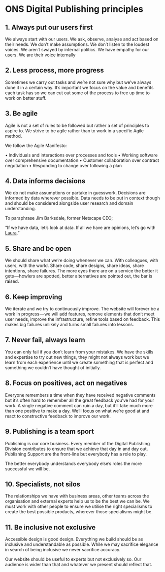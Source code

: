 # ONS Digital Publishing principles

## 1. Always put our users first
We always start with our users. We ask, observe, analyse and act based on their needs. We don’t make assumptions. We don’t listen to the loudest voices. We aren’t swayed by internal politics.
We have empathy for our users. We are their voice internally

## 2. Less process, more progress
Sometimes we carry out tasks and we’re not sure why but we’ve always done it in a certain way. It’s important we focus on the value and benefits each task has so we can cut out some of the process to free up time to work on better stuff.

## 3. Be agile
Agile is not a set of rules to be followed but rather a set of principles to aspire to. We strive to be agile rather than to work in a specific Agile method.

We follow the Agile Manifesto:

• Individuals and interactions over processes and tools
• Working software over comprehensive documentation
• Customer collaboration over contract negotiation
• Responding to change over following a plan

## 4. Data informs decisions
We do not make assumptions or partake in guesswork. Decisions are informed by data wherever possible. Data needs to be put in context though and should be considered alongside user research and domain understanding.

To paraphrase Jim Barksdale, former Netscape CEO;

“If we have data, let’s look at data. If all we have are opinions, let’s go with [Laura](https://twitter.com/lauradee).”

## 5. Share and be open
We should share what we’re doing whenever we can. With colleagues, with users, with the world. Share code, share designs, share ideas, share intentions, share failures. The more eyes there are on a service the better it gets — howlers are spotted, better alternatives are pointed out, the bar is raised.

## 6. Keep improving
We iterate and we try to continuously improve. The website will forever be a work in progress — we will add features, remove elements that don’t meet user needs, improve the infrastructure, refine tools based on feedback. This makes big failures unlikely and turns small failures into lessons.

## 7. Never fail, always learn
You can only fail if you don’t learn from your mistakes. We have the skills and expertise to try out new things, they might not always work but we learn from each experience until we create something that is perfect and something we couldn’t have thought of initially.

## 8. Focus on positives, act on negatives
Everyone remembers a time when they have received negative comments but it’s often hard to remember all the great feedback you’ve had for your work. A single negative comment can ruin a day, but it’ll take much more than one positive to make a day. We’ll focus on what we’re good at and react to constructive feedback to improve our work.

## 9. Publishing is a team sport
Publishing is our core business. Every member of the Digital Publishing Division contributes to ensure that we achieve that day in and day out. Publishing Support are the front-line but everybody has a role to play.

The better everybody understands everybody else’s roles the more successful we will be.

## 10. Specialists, not silos
The relationships we have with business areas, other teams across the organisation and external experts help us to be the best we can be. We must work with other people to ensure we utilise the right specialisms to create the best possible products, wherever those specialisms might be.

## 11. Be inclusive not exclusive
Accessible design is good design. Everything we build should be as inclusive and understandable as possible. While we may sacrifice elegance in search of being inclusive we never sacrifice accuracy.

Our website should be useful to experts but not exclusively so. Our audience is wider than that and whatever we present should reflect that.
